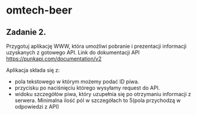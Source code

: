 # omtech-beer
## Zadanie 2.
Przygotuj aplikację WWW, która umożliwi pobranie i prezentacji informacji uzyskanych z gotowego API.
Link do dokumentacji API https://punkapi.com/documentation/v2


Aplikacja składa się z:

- pola tekstowego w którym możemy podać ID piwa.
- przycisku po naciśnięciu którego wysyłamy request do API.
- widoku szczegółów piwa, który uzupełnia się po otrzymaniu informacji z serwera.
Minimalna ilość pól w szczegółach to 5(pola przychodzą w odpowiedzi z API)
